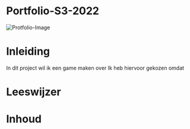 # Portfolio-S3-2022
![Protfolio-Image](https://th.bing.com/th/id/OIP.mDzIoaqnw_whAiaTSz4iwgHaFj?pid=ImgDet&rs=1) <!-- Verander placeholder naar Bee movie.gif -->

# Inleiding
In dit project wil ik een game maken over <!-- INSERT GAME NAME --> Ik heb hiervoor gekozen omdat <!-- INSERT WAAROM --> 

# Leeswijzer

# Inhoud
